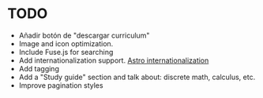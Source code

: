 # TODO
* Añadir botón de "descargar curriculum"
* Image and icon optimization.
* Include Fuse.js for searching
* Add internationalization support. [Astro internationalization](https://docs.astro.build/en/guides/internationalization/)
* Add tagging
* Add a "Study guide" section and talk about: discrete math, calculus, etc.
* Improve pagination styles 
